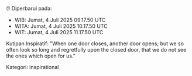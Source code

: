 ⏰ Diperbarui pada:
- WIB: Jumat, 4 Juli 2025 09.17.50 UTC
- WITA: Jumat, 4 Juli 2025 10.17.50 UTC
- WIT: Jumat, 4 Juli 2025 11.17.50 UTC

Kutipan Inspiratif:
"When one door closes, another door opens; but we so often look so long and regretfully upon the closed door, that we do not see the ones which open for us."


Kategori: inspirational

